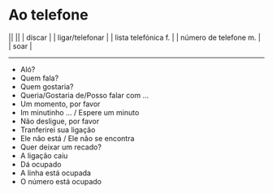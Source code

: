 # Ao telefone

||
||
| discar |
| ligar/telefonar |
| lista telefónica f. |
| número de telefone m. |
| soar |

---

* Aló?
* Quem fala?
* Quem gostaria?
* Queria/Gostaria de/Posso falar com ...
* Um momento, por favor
* Im minutinho ... / Espere um minuto
* Não desligue, por favor
* Tranferirei sua ligação
* Ele não está / Ele não se encontra
* Quer deixar um recado?
* A ligação caiu
* Dá ocupado
* A linha está ocupada
* O número está ocupado
